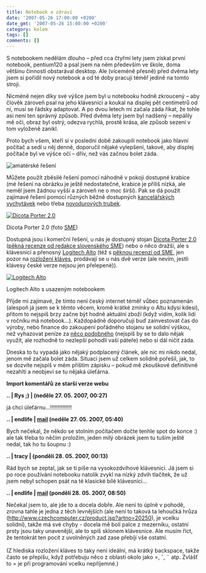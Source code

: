```yaml
---
title: Notebook a zdraví
date: '2007-05-26 17:00:00 +0200'
date_gmt: '2007-05-26 15:00:00 +0200'
category: kolem
tags: []
comments: []
---
```

<p>S notebookem nedělám dlouho &ndash; před cca čtyřmi lety jsem získal první notebook, pentium120 a psal jsem na něm především ve škole, doma většinu činností obstarával desktop. Ale (víceméně přesně) před dvěma lety jsem si pořídil nový notebook a od té doby pracuji téměř jedině na tomto stroji.</p>
<p>Nicméně nejen díky své výšce jsem byl u notebooku hodně zkroucený &ndash; aby člověk zároveň psal na jeho klávesnici a koukal na displej pět centimetrů od ní, musí se řádsky adaptovat. A po dvou letech mi začala záda říkat, že tohle asi není ten správný způsob. Před dvěma lety jsem byl nadšený &ndash; nepálily mě oči, obraz byl ostrý, odezva rychlá, prostě krása, ale způsob sezení v tom vyloženě zanikl.</p>
<p>Proto bych všem, kteří si v poslední době zakoupili notebook jako hlavní počítač a sedí u něj denně, doporučil nějaké vylepšení, takové, aby displej počítače byl ve výšce očí &ndash; dřív, než vás začnou bolet záda.</p>
<div >
<img alt="amatérské řešení" src="/assets/migrated/old-images/stojan.jpg">
</div>
<p>Můžete použít zběsilé řešení pomocí náhodně v pokoji dostupné krabice (mé řešení na obrázku je ještě nedostatečné, krabice je příliš nízká, ale neměl jsem žádnou vyšší a zároveň ne o moc širší). Pak se dá použít zajímavé řešení pomocí různých běžně dostupných <a href="http://www.instructables.com/id/EB6Z5TZPSHEP287CWR/">kancelářských vychytávek</a> nebo třeba <a href="http://www.instructables.com/id/SFA1RME1A5EP286CS3/">novodurových trubek</a>.</p>
<div >
<a href="http://pocitace.sme.sk/clanok.asp?cl=2733472"><img alt="Dicota Porter 2.0" src="/assets/migrated/old-images/dicota.jpg"></a></p>
<p>Dicota Porter 2.0 (foto <a href="http://www.sme.sk/">SME</a>)
</div>
<p>Dostupná jsou i komerční řešení, u nás je dostupný stojan <a href="http://zbozi.seznam.cz/?q=dicota+porter&order=cheapest&minPrice=&maxPrice=">Dicota Porter 2.0</a> (<a href="http://pocitace.sme.sk/clanok.asp?cl=2733472">pěkná recenze od redakce slovenského SME</a>) nebo o něco dražší, ale s klávesnicí a přenosný <a href="http://zbozi.seznam.cz/?q=logitech+alto&order=cheapest&minPrice=&maxPrice=">Logitech Alto</a> (též s <a href="http://pocitace.sme.sk/c/3239321/Logitech-Alto-postavte-svoj-notebook-do-pozoru.html">pěknou recenzí od SME</a>, jen pozor na <a href="http://podnebi.jan-martinek.com/index.php?a=20070525">rozložení kláves</a>, prodávají se u nás dvě verze (ale nevím, jestli klávesy české verze nejsou jen přelepené)).</p>
<div >
<a href="http://pocitace.sme.sk/c/3239321/Logitech-Alto-postavte-svoj-notebook-do-pozoru.html"><img alt="Logitech Alto" src="/assets/migrated/old-images/alto.jpg"></a></p>
<p>Logitech Alto s usazeným notebookem</p>
</div>
<p>Přijde mi zajímavé, že tímto není český internet téměř vůbec poznamenán (alespoň já jsem se k těmto věcem, kromě krátké zmínky o Altu kdysi kdesi), přitom to nejspíš brzy začne být hodně aktuální zboží (když vidím, kolik lidí v ročníku má notebook...). Každopádně doporučuji buď zainvestovat čas do výroby, nebo finance do zakoupení pořádného stojanu se solidní výškou, než vyhazovat peníze za <a href="http://pocitace.sme.sk/clanok.asp?cl=2032379">něco podobného</a> (nejspíš by se to dalo nějak využít, ale rozhodně to nezlepší pohodlí vaší páteře) nebo si dál ničit záda.</p>
<p>Dneska to tu vypadá jako nějaký podplacený článek, ale nic mi nikdo nedal, jenom mě začala bolet záda. Situaci jsem už celkem solidně pořešil, jak, to se dozvíte nejspíš v mém příštím zápisku &ndash; pokud mě zkouškové definitivně nezahltí a neobjeví se tu nějaká úleťárna.</p>
<div class="import-komentaru">
<p><strong>Import komentářů ze starší verze webu</strong></p>
<div class="comment">
<p style="font-weight:bold"><span class="compredmet">..</span> | <span class="comname">Rys ;)</span> | (neděle&nbsp;27.&nbsp;05.&nbsp;2007,&nbsp;00:27)</p>
<p>já chci úleťárnu...!!!!!!!!!!!!!! </p>
</div>
<div class="comment">
<p style="font-weight:bold"><span class="compredmet">..</span> | <span class="comname">endlife</span> |  <a href="mailto:jan.martinek@post.cz">mail</a> (neděle&nbsp;27.&nbsp;05.&nbsp;2007,&nbsp;05:40)</p>
<p>Bych nečekal, že někdo se stolním počítačem dočte tenhle spot do konce :) ale tak třeba to něčím proložím, jeden milý obrázek jsem tu tuším ještě nedal, tak ho tu šoupnu :) </p>
</div>
<div class="comment">
<p style="font-weight:bold"><span class="compredmet">..</span> | <span class="comname">tracy</span> | (pondělí&nbsp;28.&nbsp;05.&nbsp;2007,&nbsp;00:13)</p>
<p>Rád bych se zeptal, jak se ti píše na vysokozdvihové klávesnici. Já jsem si po roce používání notebooku natolik zvykl na nízký zdvih tlačítek, že už jsem nebyl schopen psát na té klasické bílé klávesnici... </p>
</div>
<div class="comment">
<p style="font-weight:bold"><span class="compredmet">..</span> | <span class="comname">endlife</span> |  <a href="mailto:jan.martinek@post.cz">mail</a>  <a href=""></a> (pondělí&nbsp;28.&nbsp;05.&nbsp;2007,&nbsp;08:50)</p>
<p>Nečekal jsem to, ale jde to a docela dobře. Ale není to úplně v pohodě, zrovna tahle je jedna z těch levnějších (ale není to taková ta lehoučká hrůza (<a href="http://www.czechcomputer.cz/product.jsp?artno=20250">http://www.czechcomputer.cz/product.jsp?artno=20250</a>), je vcelku solidní), takže má své chyby - docela mě bolí palce z mezerníku, ostatní prsty jsou taky unavenější, ale to spíš sklonem klávesnice. Ale musím říct, že tentokrát ten pocit z uvolněných zad zase přebíjí vše ostatní. <br>  <br> (Z hlediska rozložení kláves to taky není ideální, má krátký backspace, takže často se přepíšu, když potřebuju něco z oblasti okolo jako =, ˇ, ¨ atp. Zvlášť to = je při programování vcelku nepříjemné.) </p>
</div>
</div>
